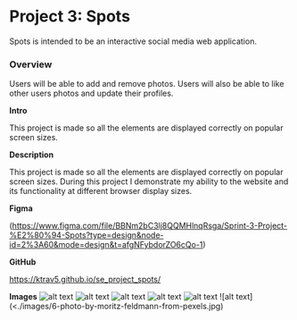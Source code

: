 # Project 3: Spots

Spots is intended to be an interactive social media web application.

### Overview

Users will be able to add and remove photos. Users will also be able to like other users photos and update their profiles.

**Intro**

This project is made so all the elements are displayed correctly on popular screen sizes.

**Description**

This project is made so all the elements are displayed correctly on popular screen sizes. During this project I demonstrate my ability to the website and its functionality at different browser display sizes.

**Figma**

(https://www.figma.com/file/BBNm2bC3lj8QQMHlnqRsga/Sprint-3-Project-%E2%80%94-Spots?type=design&node-id=2%3A60&mode=design&t=afgNFybdorZO6cQo-1)

**GitHub**

https://ktrav5.github.io/se_project_spots/

**Images**
![alt text](./images/1-photo-by-moritz-feldmann-from-pexels.jpg)
![alt text](./images/2-photo-by-ceiline-from-pexels.jpg)
![alt text](./images/3-photo-by-tubanur-dogan-from-pexels.jpg)
![alt text](./images/4-photo-by-maurice-laschet-from-pexels.jpg)
![alt text](./images/5-photo-by-van-anh-nguyen-from-pexels.jpg)
![alt text](<./images/6-photo-by-moritz-feldmann-from-pexels.jpg)
